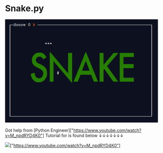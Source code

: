 # Snake.py 

![](snake.png)

Got help from [Python Engineer]["https://www.youtube.com/watch?v=M_npdRYD4K0"]
Tutorial for is found below ↓↓↓↓↓↓↓

![](https://i.ytimg.com/vi/M_npdRYD4K0/hqdefault.jpg?sqp=-oaymwEZCPYBEIoBSFXyq4qpAwsIARUAAIhCGAFwAQ==&rs=AOn4CLDAqG6jUYzIg1ls9lDeWevH9EZjew)["https://www.youtube.com/watch?v=M_npdRYD4K0"]
